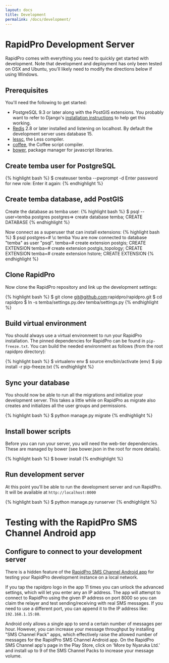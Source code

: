 ```yaml
---
layout: docs
title: Development
permalink: /docs/development/
---
```


# RapidPro Development Server

RapidPro comes with everything you need to quickly get started with
development. Note that development and deployment has only been tested on OSX
and Ubuntu, you'll likely need to modify the directions below if using Windows.

## Prerequisites

You'll need the following to get started:

 * PostgreSQL 9.3 or later along with the PostGIS extensions. You probably want
   to refer to Django's [installation instructions](https://docs.djangoproject.com/en/dev/ref/contrib/gis/install/postgis/)
   to help get this working.
 * [Redis](https://redis.io) 2.8 or later installed and listening on localhost.
   By default the development server uses database 15.
 * [lessc](http://lesscss.org), the Less compiler.
 * [coffee](http://coffeescript.org), the Coffee script compiler.
 * [bower](http://bower.io), package manager for javascript libraries.

## Create temba user for PostgreSQL

{% highlight bash %}
$ createuser temba --pwprompt -d
Enter password for new role:
Enter it again:
{% endhighlight %}

## Create temba database, add PostGIS

Create the database as temba user:
{% highlight bash %}
$ psql --user=temba postgres
postgres=> create database temba;
CREATE DATABASE
{% endhighlight %}

Now connect as a superuser that can install extensions:
{% highlight bash %}
$ psql
postgres=# \c temba
You are now connected to database "temba" as user "psql".
temba=# create extension postgis;
CREATE EXTENSION
temba=# create extension postgis_topology;
CREATE EXTENSION
temba=# create extension hstore;
CREATE EXTENSION
{% endhighlight %}

## Clone RapidPro

Now clone the RapidPro repository and link up the development settings:

{% highlight bash %}
$ git clone git@github.com:rapidpro/rapidpro.git
$ cd rapidpro
$ ln -s temba/settings.py.dev temba/settings.py
{% endhighlight %}

## Build virtual environment

You should always use a virtual environment to run your RapidPro installation. The
pinned dependencies for RapidPro can be found in ```pip-freeze.txt```. You can
build the needed environment as follows (from the root rapidpro directory):

{% highlight bash %}
$ virtualenv env
$ source env/bin/activate
(env) $ pip install -r pip-freeze.txt
{% endhighlight %}

## Sync your database

You should now be able to run all the migrations and initialize your development
server. This takes a little while on RapidPro as migrate also creates and
initializes all the user groups and permissions.

{% highlight bash %}
$ python manage.py migrate
{% endhighlight %}

## Install bower scripts

Before you can run your server, you will need the web-tier dependencies. These
are managed by bower (see bower.json in the root for more details).

{% highlight bash %}
$ bower install
{% endhighlight %}


## Run development server

At this point you'll be able to run the development server and run RapidPro. It
will be available at ```http://localhost:8000```

{% highlight bash %}
$ python manage.py runserver
{% endhighlight %}


# Testing with the RapidPro SMS Channel Android app

## Configure to connect to your development server

There is a hidden feature of the [RapidPro SMS Channel Android app](https://github.com/rapidpro/android-channel) for testing your
RapidPro development instance on a local network.

If you tap the rapidpro logo in the app 11 times you can unlock the advanced settings,
which will let you enter any an IP address. The app will attempt to connect to RapidPro
using the given IP address on port 8000 so you can claim the relayer and test
sending/receiving with real SMS messages. If you need to use a different port, you can
append it to the IP address like: ```192.168.1.15:80```.

Android only allows a single app to send a certain number of messages per hour.
However, you can increase your message throughput by installing "SMS Channel Pack" apps,
which effectively raise the allowed number of messages for the RapidPro SMS Channel Android app.
On the RapidPro SMS Channel app's page in the Play Store, click on 'More by Nyaruka Ltd.' and
install up to 9 of the SMS Channel Packs to increase your message volume.
